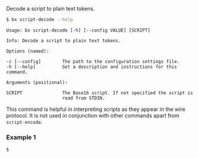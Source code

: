 Decode a script to plain text tokens.
```sh
$ bx script-decode --help
```
```
Usage: bx script-decode [-h] [--config VALUE] [SCRIPT]                   

Info: Decode a script to plain text tokens.                              

Options (named):

-c [--config]        The path to the configuration settings file.        
-h [--help]          Get a description and instructions for this command.

Arguments (positional):

SCRIPT               The Base16 script. If not specified the script is   
                     read from STDIN.
```
This command is helpful in interpreting scripts as they appear in the wire protocol. It is not used in conjunction with other commands apart from `script-encode`.
### Example 1
```sh
$ 
```
```
```